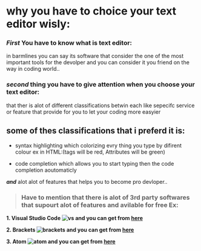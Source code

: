 # why you have to choice your text editor wisly:

### ***First*** You have to know what is text editor:
in barmlines you can say its software that consider the one of the most
important tools for the devolper and you can consider it you friend on the way in coding world..

### ***second*** thing you have to give attention when you choose your text editor:
  that ther is alot of different classifications betwin each like sepecifc service or feature that provide
    for you to let your coding more easyier


## some of thes classifications that i preferd it is:

- syntax highlighting
which colorizing evry thing you type by difirent colour ex in HTML:(tags will be red, Attributes will be green)

- code completion
which allows you to start typing then the code completion aoutomaticly

***and*** alot alot of features that helps you to become pro devloper..


> ### Have to mention that there is alot of 3rd party softwares that supourt alot of features and avilable for free Ex:

**1. Visual Studio Code ![vs](https://upload.wikimedia.org/wikipedia/commons/thumb/9/9a/Visual_Studio_Code_1.35_icon.svg/1024px-Visual_Studio_Code_1.35_icon.svg.png)
 and you can get from [here](https://code.visualstudio.com/)**

**2. Brackets ![brackets](https://upload.wikimedia.org/wikipedia/commons/thumb/4/4c/Brackets_Icon.svg/1200px-Brackets_Icon.svg.png)
 and you can get from [here](http://brackets.io/)**
 
**3. Atom ![atom](https://w0.pngwave.com/png/975/30/atom-source-code-editor-text-editor-logo-visual-studio-code-design-png-clip-art.png)
 and you can get from [here](https://atom.io/)**



